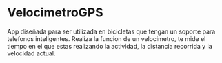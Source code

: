 # VelocimetroGPS
App diseñada para ser utilizada en bicicletas que tengan un soporte para telefonos inteligentes. 
Realiza la funcion de un velocimetro, te mide el tiempo en el que estas realizando la actividad, la distancia recorrida y la velocidad actual.



